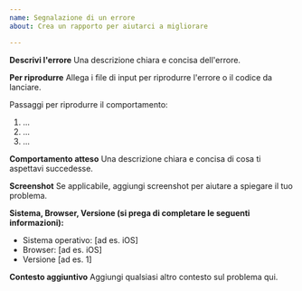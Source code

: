 ```yaml
---
name: Segnalazione di un errore
about: Crea un rapporto per aiutarci a migliorare

---
```


**Descrivi l'errore**
Una descrizione chiara e concisa dell'errore.

**Per riprodurre**
Allega i file di input per riprodurre l'errore o il codice da lanciare.

Passaggi per riprodurre il comportamento:
1. ...
2. ...
3. ...

**Comportamento atteso**
Una descrizione chiara e concisa di cosa ti aspettavi succedesse.

**Screenshot**
Se applicabile, aggiungi screenshot per aiutare a spiegare il tuo problema.

**Sistema, Browser, Versione (si prega di completare le seguenti informazioni):**
 - Sistema operativo: [ad es. iOS]
 - Browser: [ad es. iOS]
 - Versione [ad es. 1]

**Contesto aggiuntivo**
Aggiungi qualsiasi altro contesto sul problema qui.
